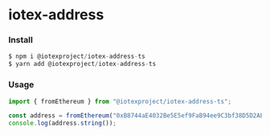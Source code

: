 # iotex-address

### Install

```js
$ npm i @iotexproject/iotex-address-ts
$ yarn add @iotexproject/iotex-address-ts

```

### Usage

```js
import { fromEthereum } from "@iotexproject/iotex-address-ts";

const address = fromEthereum("0xB8744aE4032Be5E5ef9FaB94ee9C3bf38D5D2AE0");
console.log(address.string());
```
